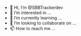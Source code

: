- 👋 Hi, I’m @SBBTrackerdev
- 👀 I’m interested in ...
- 🌱 I’m currently learning ...
- 💞️ I’m looking to collaborate on ...
- 📫 How to reach me ...

<!---
SBBTrackerdev/SBBTrackerdev is a ✨ special ✨ repository because its `README.md` (this file) appears on your GitHub profile.
You can click the Preview link to take a look at your changes.
--->
